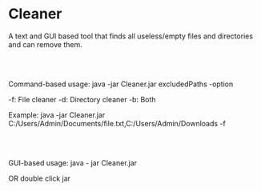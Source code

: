 # Cleaner
A text and GUI based tool that finds all useless/empty files and directories and can remove them.

<br>
<br>

Command-based usage:
java -jar Cleaner.jar excludedPaths -option

-f: File cleaner
-d: Directory cleaner
-b: Both

Example:
java -jar Cleaner.jar C:/Users/Admin/Documents/file.txt,C:/Users/Admin/Downloads -f

<br>
<br>

GUI-based usage:
java - jar Cleaner.jar

OR double click jar
